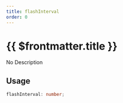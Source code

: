 ```yaml
---
title: flashInterval
order: 0
---
```


# {{ $frontmatter.title }}

No Description

## Usage

```ts
flashInterval: number;
```

